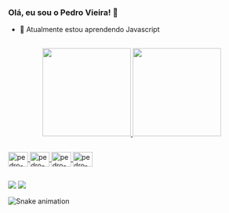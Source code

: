 ### Olá, eu sou o Pedro Vieira! 👋

- 🌱 Atualmente estou aprendendo Javascript

##
<div align="center">
  <a href="https://github.com/pedrovs3">
  <img height="180em" src="https://github-readme-stats.vercel.app/api?username=pedrovs3&show_icons=true&theme=dracula&include_all_commits=true&count_private=true"/>
  <img height="180em" src="https://github-readme-stats.vercel.app/api/top-langs/?username=pedrovs3&layout=compact&langs_count=7&theme=OneDarkPro"/>
</div>
  
  ##
  <img align="center" alt="pedro-CSS" height="30" width="40" src="https://cdn.jsdelivr.net/gh/devicons/devicon/icons/css3/css3-original.svg" />
  <img align="center" alt="pedro-HTML" height="30" width="40" src="https://cdn.jsdelivr.net/gh/devicons/devicon/icons/html5/html5-original.svg" />
  <img align="center" alt="pedro-JS" height="30" width="40" src="https://cdn.jsdelivr.net/gh/devicons/devicon/icons/javascript/javascript-original.svg" />
  <img align="center" alt="pedro-Py" height="30" width="40" src="https://cdn.jsdelivr.net/gh/devicons/devicon/icons/python/python-original.svg" />
  
  ##
  
 <div>
  <a href="https://www.instagram.com/pedrovs3_/" target="_blank"><img src="https://img.shields.io/badge/-Instagram-%23E4405F?style=for-the-badge&logo=instagram&logoColor=white" target="_blank"></a>
  <a href = "mailto:pedrovs3@hotmail.com"><img src="https://img.shields.io/badge/-Hotmail-%23333?style=for-the-badge&logo=gmail&logoColor=white" target="_blank"></a>
 </div>
  
![Snake animation](https://github.com/pedrovs3/pedrovs3/blob/output/github-contribution-grid-snake.svg)

